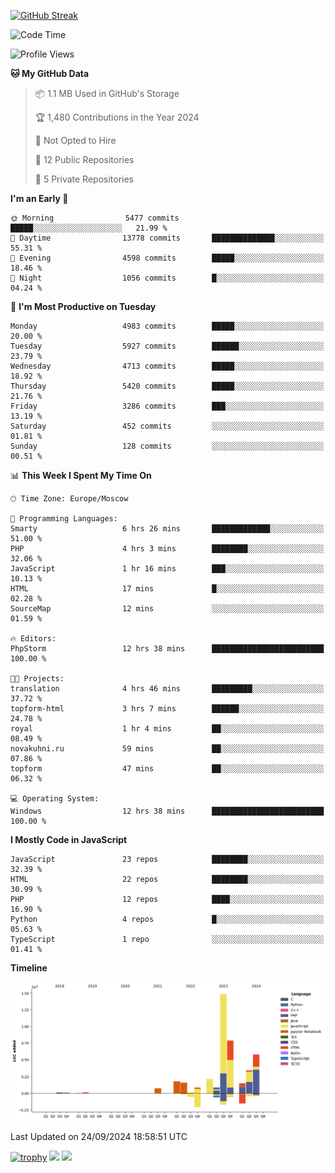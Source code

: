 [![GitHub Streak](https://github-readme-streak-stats.herokuapp.com/?user=yogik10)](https://git.io/streak-stats)
<!--START_SECTION:waka-->
![Code Time](http://img.shields.io/badge/Code%20Time-857%20hrs%2044%20mins-blue)

![Profile Views](http://img.shields.io/badge/Profile%20Views-0-blue)

**🐱 My GitHub Data** 

> 📦 1.1 MB Used in GitHub's Storage 
 > 
> 🏆 1,480 Contributions in the Year 2024
 > 
> 🚫 Not Opted to Hire
 > 
> 📜 12 Public Repositories 
 > 
> 🔑 5 Private Repositories 
 > 
**I'm an Early 🐤** 

```text
🌞 Morning                5477 commits        █████░░░░░░░░░░░░░░░░░░░░   21.99 % 
🌆 Daytime                13778 commits       ██████████████░░░░░░░░░░░   55.31 % 
🌃 Evening                4598 commits        █████░░░░░░░░░░░░░░░░░░░░   18.46 % 
🌙 Night                  1056 commits        █░░░░░░░░░░░░░░░░░░░░░░░░   04.24 % 
```
📅 **I'm Most Productive on Tuesday** 

```text
Monday                   4983 commits        █████░░░░░░░░░░░░░░░░░░░░   20.00 % 
Tuesday                  5927 commits        ██████░░░░░░░░░░░░░░░░░░░   23.79 % 
Wednesday                4713 commits        █████░░░░░░░░░░░░░░░░░░░░   18.92 % 
Thursday                 5420 commits        █████░░░░░░░░░░░░░░░░░░░░   21.76 % 
Friday                   3286 commits        ███░░░░░░░░░░░░░░░░░░░░░░   13.19 % 
Saturday                 452 commits         ░░░░░░░░░░░░░░░░░░░░░░░░░   01.81 % 
Sunday                   128 commits         ░░░░░░░░░░░░░░░░░░░░░░░░░   00.51 % 
```


📊 **This Week I Spent My Time On** 

```text
🕑︎ Time Zone: Europe/Moscow

💬 Programming Languages: 
Smarty                   6 hrs 26 mins       █████████████░░░░░░░░░░░░   51.00 % 
PHP                      4 hrs 3 mins        ████████░░░░░░░░░░░░░░░░░   32.06 % 
JavaScript               1 hr 16 mins        ███░░░░░░░░░░░░░░░░░░░░░░   10.13 % 
HTML                     17 mins             █░░░░░░░░░░░░░░░░░░░░░░░░   02.28 % 
SourceMap                12 mins             ░░░░░░░░░░░░░░░░░░░░░░░░░   01.59 % 

🔥 Editors: 
PhpStorm                 12 hrs 38 mins      █████████████████████████   100.00 % 

🐱‍💻 Projects: 
translation              4 hrs 46 mins       █████████░░░░░░░░░░░░░░░░   37.72 % 
topform-html             3 hrs 7 mins        ██████░░░░░░░░░░░░░░░░░░░   24.78 % 
royal                    1 hr 4 mins         ██░░░░░░░░░░░░░░░░░░░░░░░   08.49 % 
novakuhni.ru             59 mins             ██░░░░░░░░░░░░░░░░░░░░░░░   07.86 % 
topform                  47 mins             ██░░░░░░░░░░░░░░░░░░░░░░░   06.32 % 

💻 Operating System: 
Windows                  12 hrs 38 mins      █████████████████████████   100.00 % 
```

**I Mostly Code in JavaScript** 

```text
JavaScript               23 repos            ████████░░░░░░░░░░░░░░░░░   32.39 % 
HTML                     22 repos            ████████░░░░░░░░░░░░░░░░░   30.99 % 
PHP                      12 repos            ████░░░░░░░░░░░░░░░░░░░░░   16.90 % 
Python                   4 repos             █░░░░░░░░░░░░░░░░░░░░░░░░   05.63 % 
TypeScript               1 repo              ░░░░░░░░░░░░░░░░░░░░░░░░░   01.41 % 
```



**Timeline**

![Lines of Code chart](https://raw.githubusercontent.com/Yogik10/Yogik10/main/assets/bar_graph.png)


 Last Updated on 24/09/2024 18:58:51 UTC
<!--END_SECTION:waka-->
[![trophy](https://github-profile-trophy.vercel.app/?username=yogik10)](https://github.com/ryo-ma/github-profile-trophy)
![](https://github-profile-summary-cards.vercel.app/api/cards/profile-details?username=yogik10&theme=solarized_dark)
![](https://github-profile-summary-cards.vercel.app/api/cards/most-commit-language?username=yogik10&theme=solarized_dark)


